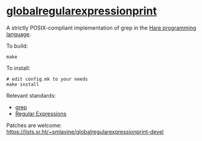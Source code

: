 # [globalregularexpressionprint](https://sr.ht/~smlavine/globalregularexpressionprint)

A strictly POSIX-compliant implementation of grep in the [Hare programming
language](https://harelang.org).

To build:

```
make
```

To install:

```
# edit config.mk to your needs
make install
```

Relevant standards:

- [grep](https://pubs.opengroup.org/onlinepubs/9699919799/utilities/grep.html)
- [Regular Expressions](https://pubs.opengroup.org/onlinepubs/9699919799/basedefs/V1_chap09.html)

Patches are welcome: <https://lists.sr.ht/~smlavine/globalregularexpressionprint-devel>
